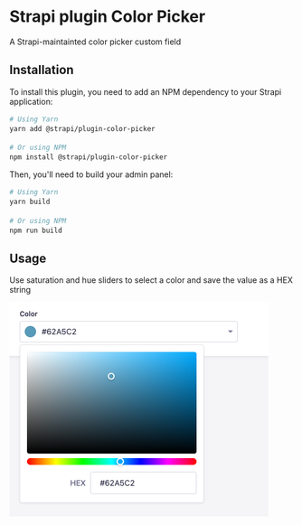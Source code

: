 # Strapi plugin Color Picker

A Strapi-maintainted color picker custom field

## Installation

To install this plugin, you need to add an NPM dependency to your Strapi application:

```sh
# Using Yarn
yarn add @strapi/plugin-color-picker

# Or using NPM
npm install @strapi/plugin-color-picker
```

Then, you'll need to build your admin panel:

```sh
# Using Yarn
yarn build

# Or using NPM
npm run build
```

## Usage

Use saturation and hue sliders to select a color and save the value as a HEX string

![color picker screenshot](./color-picker.png)
